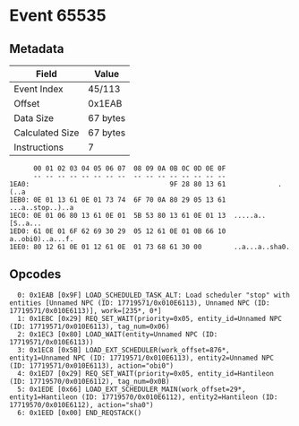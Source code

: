 # Event 65535

## Metadata

| Field           | Value    |
|-----------------|----------|
| Event Index     | 45/113   |
| Offset          | 0x1EAB   |
| Data Size       | 67 bytes |
| Calculated Size | 67 bytes |
| Instructions    | 7        |

```
      00 01 02 03 04 05 06 07  08 09 0A 0B 0C 0D 0E 0F
      -- -- -- -- -- -- -- --  -- -- -- -- -- -- -- --
1EA0:                                   9F 28 80 13 61             .(..a
1EB0: 0E 01 13 61 0E 01 73 74  6F 70 0A 80 29 05 13 61  ...a..stop..)..a
1EC0: 0E 01 06 80 13 61 0E 01  5B 53 80 13 61 0E 01 13  .....a..[S..a...
1ED0: 61 0E 01 6F 62 69 30 29  05 12 61 0E 01 0B 66 10  a..obi0)..a...f.
1EE0: 80 12 61 0E 01 12 61 0E  01 73 68 61 30 00        ..a...a..sha0.  
```

## Opcodes

```
  0: 0x1EAB [0x9F] LOAD_SCHEDULED_TASK_ALT: Load scheduler "stop" with entities [Unnamed NPC (ID: 17719571/0x010E6113), Unnamed NPC (ID: 17719571/0x010E6113)], work=[235*, 0*]
  1: 0x1EBC [0x29] REQ_SET_WAIT(priority=0x05, entity_id=Unnamed NPC (ID: 17719571/0x010E6113), tag_num=0x06)
  2: 0x1EC3 [0x80] LOAD_WAIT(entity=Unnamed NPC (ID: 17719571/0x010E6113))
  3: 0x1EC8 [0x5B] LOAD_EXT_SCHEDULER(work_offset=876*, entity1=Unnamed NPC (ID: 17719571/0x010E6113), entity2=Unnamed NPC (ID: 17719571/0x010E6113), action="obi0")
  4: 0x1ED7 [0x29] REQ_SET_WAIT(priority=0x05, entity_id=Hantileon (ID: 17719570/0x010E6112), tag_num=0x0B)
  5: 0x1EDE [0x66] LOAD_EXT_SCHEDULER_MAIN(work_offset=29*, entity1=Hantileon (ID: 17719570/0x010E6112), entity2=Hantileon (ID: 17719570/0x010E6112), action="sha0")
  6: 0x1EED [0x00] END_REQSTACK()
```
